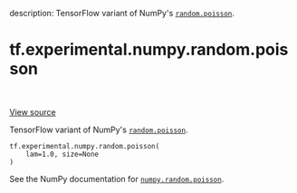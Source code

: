 description: TensorFlow variant of NumPy's <a href="../../../../tf/random/poisson.md"><code>random.poisson</code></a>.

<div itemscope itemtype="http://developers.google.com/ReferenceObject">
<meta itemprop="name" content="tf.experimental.numpy.random.poisson" />
<meta itemprop="path" content="Stable" />
</div>

# tf.experimental.numpy.random.poisson

<!-- Insert buttons and diff -->

<table class="tfo-notebook-buttons tfo-api nocontent" align="left">

</table>

<a target="_blank" href="/code/stable/tensorflow/python/ops/numpy_ops/np_random.py">View source</a>



TensorFlow variant of NumPy's <a href="../../../../tf/random/poisson.md"><code>random.poisson</code></a>.

<pre class="devsite-click-to-copy prettyprint lang-py tfo-signature-link">
<code>tf.experimental.numpy.random.poisson(
    lam=1.0, size=None
)
</code></pre>



<!-- Placeholder for "Used in" -->

See the NumPy documentation for [`numpy.random.poisson`](https://numpy.org/doc/1.16/reference/generated/numpy.random.poisson.html).